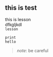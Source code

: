 ## this is test

this is lesson <br>
dfkgljkdl<br>
``lesson``

```
print
hello
```

>_note_:
be careful
